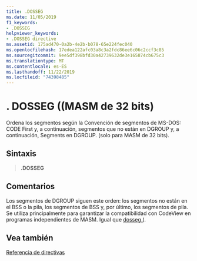 ```yaml
---
title: .DOSSEG
ms.date: 11/05/2019
f1_keywords:
- .DOSSEG
helpviewer_keywords:
- .DOSSEG directive
ms.assetid: 175ad470-0a2b-4e2b-b078-65e224fec040
ms.openlocfilehash: 17edea122afc03a8c3a2fdc86ee6c06c2ccf3c85
ms.sourcegitcommit: 9ee5df398bfd30a42739632de3e165874cb675c3
ms.translationtype: MT
ms.contentlocale: es-ES
ms.lasthandoff: 11/22/2019
ms.locfileid: "74398485"
---
```

# <a name="dosseg-32-bit-masm"></a>. DOSSEG ((MASM de 32 bits)

Ordena los segmentos según la Convención de segmentos de MS-DOS: CODE First y, a continuación, segmentos que no están en DGROUP y, a continuación, Segments en DGROUP. (solo para MASM de 32 bits).

## <a name="syntax"></a>Sintaxis

> **.DOSSEG**

## <a name="remarks"></a>Comentarios

Los segmentos de DGROUP siguen este orden: los segmentos no están en el BSS o la pila, los segmentos de BSS y, por último, los segmentos de pila. Se utiliza principalmente para garantizar la compatibilidad con CodeView en programas independientes de MASM. Igual que [dosseg (](../../assembler/masm/dosseg.md).

## <a name="see-also"></a>Vea también

[Referencia de directivas](../../assembler/masm/directives-reference.md)
